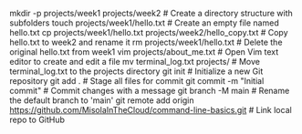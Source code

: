mkdir -p projects/week1 projects/week2   # Create a directory structure with subfolders
touch projects/week1/hello.txt           # Create an empty file named hello.txt
cp projects/week1/hello.txt projects/week2/hello_copy.txt  # Copy hello.txt to week2 and rename it
rm projects/week1/hello.txt              # Delete the original hello.txt from week1
vim projects/about_me.txt                # Open Vim text editor to create and edit a file
mv terminal_log.txt projects/            # Move terminal_log.txt to the projects directory
git init                                  # Initialize a new Git repository
git add .                                 # Stage all files for commit
git commit -m "Initial commit"           # Commit changes with a message
git branch -M main                        # Rename the default branch to 'main'
git remote add origin https://github.com/MisolaInTheCloud/command-line-basics.git  # Link local repo to GitHub

